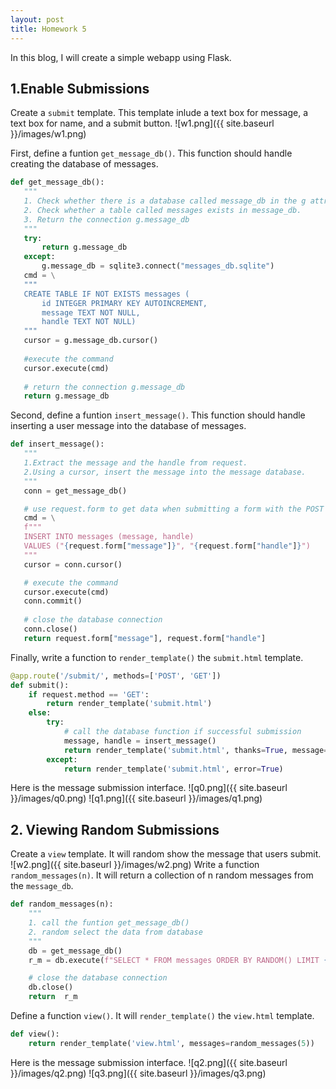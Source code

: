 ```yaml
---
layout: post
title: Homework 5
---
```

In this blog, I will create a simple webapp using Flask.
## 1.Enable Submissions
 Create a `submit` template. This template inlude a text box for message, a text box for name, and a submit button.
 ![w1.png]({{ site.baseurl }}/images/w1.png)

First, define a funtion `get_message_db()`. This function should handle creating the database of messages.
 ```python
def get_message_db():
	"""
	1. Check whether there is a database called message_db in the g attribute of the app. If not, then connect to that database.
	2. Check whether a table called messages exists in message_db.
	3. Return the connection g.message_db
	"""
	try:
		return g.message_db
	except:
		g.message_db = sqlite3.connect("messages_db.sqlite")
	cmd = \
	"""
	CREATE TABLE IF NOT EXISTS messages (
		id INTEGER PRIMARY KEY AUTOINCREMENT,
		message TEXT NOT NULL,
		handle TEXT NOT NULL)
	"""
	cursor = g.message_db.cursor()
	
	#execute the command
	cursor.execute(cmd)
	
	# return the connection g.message_db
	return g.message_db
 ```

Second, define a funtion `insert_message()`. This function should handle inserting a user message into the database of messages.
 ```python
def insert_message():
	"""
	1.Extract the message and the handle from request.
	2.Using a cursor, insert the message into the message database.
	"""
	conn = get_message_db()

	# use request.form to get data when submitting a form with the POST method.
	cmd = \
	f"""
	INSERT INTO messages (message, handle)
	VALUES ("{request.form["message"]}", "{request.form["handle"]}")
	"""
	cursor = conn.cursor()

	# execute the command
	cursor.execute(cmd)
	conn.commit()
	
	# close the database connection
	conn.close()
	return request.form["message"], request.form["handle"]
```

Finally, write a function to `render_template()` the `submit.html` template.
```python
@app.route('/submit/', methods=['POST', 'GET'])
def submit():
	if request.method == 'GET':
		return render_template('submit.html')
	else:
		try:
			# call the database function if successful submission
			message, handle = insert_message()
			return render_template('submit.html', thanks=True, message=message, handle=handle)
		except:
			return render_template('submit.html', error=True)
```
Here is the message submission interface.
 ![q0.png]({{ site.baseurl }}/images/q0.png)
 ![q1.png]({{ site.baseurl }}/images/q1.png)

## 2. Viewing Random Submissions
Create a `view` template.  It will random show the message  that users submit.
 ![w2.png]({{ site.baseurl }}/images/w2.png)
Write a function `random_messages(n)`. It will return a collection of n random messages from the `message_db`.
```python
def random_messages(n):
	"""
	1. call the funtion get_message_db()
	2. random select the data from database
	"""
	db = get_message_db()
	r_m = db.execute(f"SELECT * FROM messages ORDER BY RANDOM() LIMIT {n}").fetchall()

	# close the database connection
	db.close()
	return  r_m
```
Define a function `view()`. It will `render_template()` the `view.html` template.

```python
def view():
	return render_template('view.html', messages=random_messages(5))
```

Here is the message submission interface.
 ![q2.png]({{ site.baseurl }}/images/q2.png)
 ![q3.png]({{ site.baseurl }}/images/q3.png)